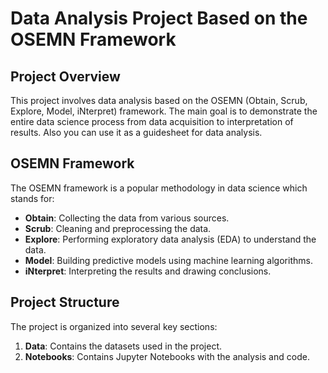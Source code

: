 # Data Analysis Project Based on the OSEMN Framework

## Project Overview
This project involves data analysis based on the OSEMN (Obtain, Scrub, Explore, Model, iNterpret) framework. The main goal is to demonstrate the entire data science process from data acquisition to interpretation of results. Also you can use it as a guidesheet for data analysis.

## OSEMN Framework
The OSEMN framework is a popular methodology in data science which stands for:
- **Obtain**: Collecting the data from various sources.
- **Scrub**: Cleaning and preprocessing the data.
- **Explore**: Performing exploratory data analysis (EDA) to understand the data.
- **Model**: Building predictive models using machine learning algorithms.
- **iNterpret**: Interpreting the results and drawing conclusions.

## Project Structure
The project is organized into several key sections:

1. **Data**: Contains the datasets used in the project.
2. **Notebooks**: Contains Jupyter Notebooks with the analysis and code.
